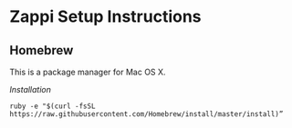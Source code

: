 # Zappi Setup Instructions

## Homebrew

This is a package manager for Mac OS X.

*Installation*

``` ruby -e "$(curl -fsSL https://raw.githubusercontent.com/Homebrew/install/master/install)” ```
